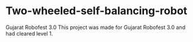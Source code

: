 # Two-wheeled-self-balancing-robot
Gujarat Robofest 3.0
This project was made for Gujarat Robofest 3.0 and had cleared level 1. 
